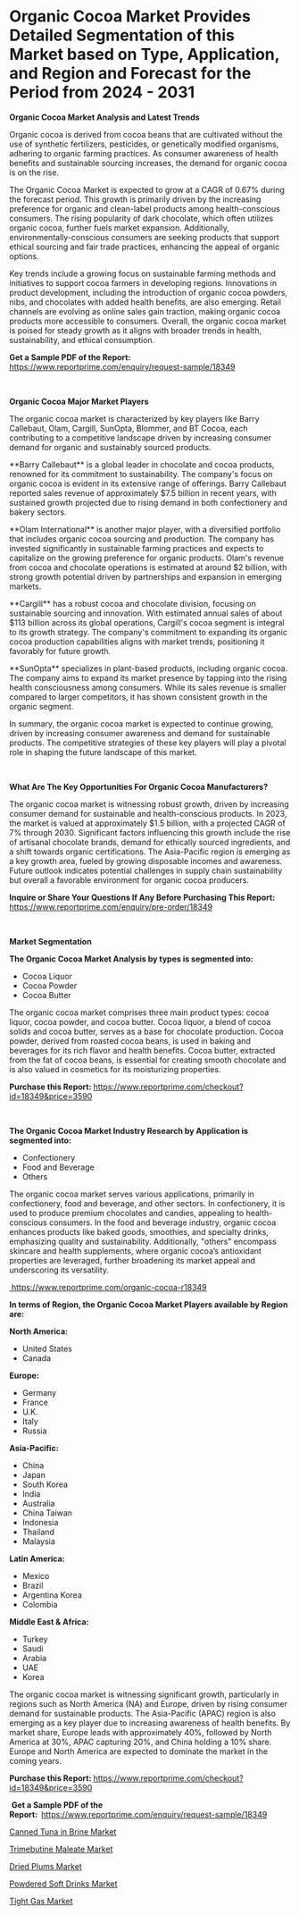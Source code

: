 <p><h1>Organic Cocoa Market Provides Detailed Segmentation of this Market based on Type, Application, and Region and Forecast for the Period from 2024 - 2031</h1></p><p><strong>Organic Cocoa Market Analysis and Latest Trends</strong></p>
<p><p>Organic cocoa is derived from cocoa beans that are cultivated without the use of synthetic fertilizers, pesticides, or genetically modified organisms, adhering to organic farming practices. As consumer awareness of health benefits and sustainable sourcing increases, the demand for organic cocoa is on the rise. </p><p>The Organic Cocoa Market is expected to grow at a CAGR of 0.67% during the forecast period. This growth is primarily driven by the increasing preference for organic and clean-label products among health-conscious consumers. The rising popularity of dark chocolate, which often utilizes organic cocoa, further fuels market expansion. Additionally, environmentally-conscious consumers are seeking products that support ethical sourcing and fair trade practices, enhancing the appeal of organic options.</p><p>Key trends include a growing focus on sustainable farming methods and initiatives to support cocoa farmers in developing regions. Innovations in product development, including the introduction of organic cocoa powders, nibs, and chocolates with added health benefits, are also emerging. Retail channels are evolving as online sales gain traction, making organic cocoa products more accessible to consumers. Overall, the organic cocoa market is poised for steady growth as it aligns with broader trends in health, sustainability, and ethical consumption.</p></p>
<p><strong>Get a Sample PDF of the Report:&nbsp;</strong> <a href="https://www.reportprime.com/enquiry/request-sample/18349?utm_campaign=5&utm_medium=2&utm_source=Github&utm_content=ia&utm_term=21112024&utm_id=organic-cocoa">https://www.reportprime.com/enquiry/request-sample/18349</a></p>
<p>&nbsp;</p>
<p><strong>Organic Cocoa Major Market Players</strong></p>
<p><p>The organic cocoa market is characterized by key players like Barry Callebaut, Olam, Cargill, SunOpta, Blommer, and BT Cocoa, each contributing to a competitive landscape driven by increasing consumer demand for organic and sustainably sourced products.</p><p>**Barry Callebaut** is a global leader in chocolate and cocoa products, renowned for its commitment to sustainability. The company's focus on organic cocoa is evident in its extensive range of offerings. Barry Callebaut reported sales revenue of approximately $7.5 billion in recent years, with sustained growth projected due to rising demand in both confectionery and bakery sectors.</p><p>**Olam International** is another major player, with a diversified portfolio that includes organic cocoa sourcing and production. The company has invested significantly in sustainable farming practices and expects to capitalize on the growing preference for organic products. Olam's revenue from cocoa and chocolate operations is estimated at around $2 billion, with strong growth potential driven by partnerships and expansion in emerging markets.</p><p>**Cargill** has a robust cocoa and chocolate division, focusing on sustainable sourcing and innovation. With estimated annual sales of about $113 billion across its global operations, Cargill's cocoa segment is integral to its growth strategy. The company's commitment to expanding its organic cocoa production capabilities aligns with market trends, positioning it favorably for future growth.</p><p>**SunOpta** specializes in plant-based products, including organic cocoa. The company aims to expand its market presence by tapping into the rising health consciousness among consumers. While its sales revenue is smaller compared to larger competitors, it has shown consistent growth in the organic segment.</p><p>In summary, the organic cocoa market is expected to continue growing, driven by increasing consumer awareness and demand for sustainable products. The competitive strategies of these key players will play a pivotal role in shaping the future landscape of this market.</p></p>
<p>&nbsp;</p>
<p><strong>What Are The Key Opportunities For Organic Cocoa Manufacturers?</strong></p>
<p><p>The organic cocoa market is witnessing robust growth, driven by increasing consumer demand for sustainable and health-conscious products. In 2023, the market is valued at approximately $1.5 billion, with a projected CAGR of 7% through 2030. Significant factors influencing this growth include the rise of artisanal chocolate brands, demand for ethically sourced ingredients, and a shift towards organic certifications. The Asia-Pacific region is emerging as a key growth area, fueled by growing disposable incomes and awareness. Future outlook indicates potential challenges in supply chain sustainability but overall a favorable environment for organic cocoa producers.</p></p>
<p><strong>Inquire or Share Your Questions If Any Before Purchasing This Report:</strong> <a href="https://www.reportprime.com/enquiry/pre-order/18349?utm_campaign=5&utm_medium=2&utm_source=Github&utm_content=ia&utm_term=21112024&utm_id=organic-cocoa">https://www.reportprime.com/enquiry/pre-order/18349</a></p>
<p>&nbsp;</p>
<p><strong>Market Segmentation</strong></p>
<p><strong>The Organic Cocoa Market Analysis by types is segmented into:</strong></p>
<p><ul><li>Cocoa Liquor</li><li>Cocoa Powder</li><li>Cocoa Butter</li></ul></p>
<p><p>The organic cocoa market comprises three main product types: cocoa liquor, cocoa powder, and cocoa butter. Cocoa liquor, a blend of cocoa solids and cocoa butter, serves as a base for chocolate production. Cocoa powder, derived from roasted cocoa beans, is used in baking and beverages for its rich flavor and health benefits. Cocoa butter, extracted from the fat of cocoa beans, is essential for creating smooth chocolate and is also valued in cosmetics for its moisturizing properties.</p></p>
<p><strong>Purchase this Report:&nbsp;</strong><a href="https://www.reportprime.com/checkout?id=18349&price=3590&utm_campaign=5&utm_medium=2&utm_source=Github&utm_content=ia&utm_term=21112024&utm_id=organic-cocoa">https://www.reportprime.com/checkout?id=18349&price=3590</a></p>
<p>&nbsp;</p>
<p><strong>The Organic Cocoa Market Industry Research by Application is segmented into:</strong></p>
<p><ul><li>Confectionery</li><li>Food and Beverage</li><li>Others</li></ul></p>
<p><p>The organic cocoa market serves various applications, primarily in confectionery, food and beverage, and other sectors. In confectionery, it is used to produce premium chocolates and candies, appealing to health-conscious consumers. In the food and beverage industry, organic cocoa enhances products like baked goods, smoothies, and specialty drinks, emphasizing quality and sustainability. Additionally, "others" encompass skincare and health supplements, where organic cocoa’s antioxidant properties are leveraged, further broadening its market appeal and underscoring its versatility.</p></p>
<p><a href="https://www.reportprime.com/organic-cocoa-r18349?utm_campaign=5&utm_medium=2&utm_source=Github&utm_content=ia&utm_term=21112024&utm_id=organic-cocoa">&nbsp;https://www.reportprime.com/organic-cocoa-r18349</a></p>
<p><strong>In terms of Region, the Organic Cocoa Market Players available by Region are:</strong></p>
<p>
    <p> <strong> North America: </strong>
        <ul>
            <li>United States</li>
            <li>Canada</li>
        </ul>
        </p> 
    <p> <strong> Europe: </strong>
        <ul>
            <li>Germany</li>
            <li>France</li>
            <li>U.K.</li>
            <li>Italy</li>
            <li>Russia</li>
        </ul>
        </p> 
    <p> <strong> Asia-Pacific: </strong>
        <ul>
            <li>China</li>
            <li>Japan</li>
            <li>South Korea</li>
            <li>India</li>
            <li>Australia</li>
            <li>China Taiwan</li>
            <li>Indonesia</li>
            <li>Thailand</li>
            <li>Malaysia</li>
        </ul>
        </p> 
    <p> <strong> Latin America: </strong>
        <ul>
            <li>Mexico</li>
            <li>Brazil</li>
            <li>Argentina Korea</li>
            <li>Colombia</li>
        </ul>
        </p> 
    <p> <strong> Middle East & Africa: </strong>
        <ul>
            <li>Turkey</li>
            <li>Saudi</li>
            <li>Arabia</li>
            <li>UAE</li>
            <li>Korea</li>
        </ul>
    </p>
    </p>
<p><p>The organic cocoa market is witnessing significant growth, particularly in regions such as North America (NA) and Europe, driven by rising consumer demand for sustainable products. The Asia-Pacific (APAC) region is also emerging as a key player due to increasing awareness of health benefits. By market share, Europe leads with approximately 40%, followed by North America at 30%, APAC capturing 20%, and China holding a 10% share. Europe and North America are expected to dominate the market in the coming years.</p></p>
<p><strong>Purchase this Report: </strong><a href="https://www.reportprime.com/checkout?id=18349&price=3590&utm_campaign=5&utm_medium=2&utm_source=Github&utm_content=ia&utm_term=21112024&utm_id=organic-cocoa">https://www.reportprime.com/checkout?id=18349&price=3590</a></p>
<p>&nbsp;<strong>Get a Sample PDF of the Report:&nbsp;&nbsp;</strong><a href="https://www.reportprime.com/enquiry/request-sample/18349?utm_campaign=5&utm_medium=2&utm_source=Github&utm_content=ia&utm_term=21112024&utm_id=organic-cocoa">https://www.reportprime.com/enquiry/request-sample/18349</a></p>
<p><strong></strong></p>
<p><p><a href="https://github.com/lylyparadise/Market-Research-Report-List-5/blob/main/canned-tuna-in-brine-market.md?utm_campaign=5&utm_medium=2&utm_source=Github&utm_content=ia&utm_term=21112024&utm_id=organic-cocoa">Canned Tuna in Brine Market</a></p><p><a href="https://issuu.com/reportprime-2/docs/trimebutine-maleate-market-size-203_980987bd22b9d4?utm_campaign=5&utm_medium=2&utm_source=Github&utm_content=ia&utm_term=21112024&utm_id=organic-cocoa">Trimebutine Maleate Market</a></p><p><a href="https://github.com/GroverBarry/Market-Research-Report-List-7/blob/main/dried-plums-market.md?utm_campaign=5&utm_medium=2&utm_source=Github&utm_content=ia&utm_term=21112024&utm_id=organic-cocoa">Dried Plums Market</a></p><p><a href="https://www.linkedin.com/pulse/forecast-powdered-soft-drinks-market-from-2024-2031-rapid-lkd0e?utm_campaign=5&utm_medium=2&utm_source=Github&utm_content=ia&utm_term=21112024&utm_id=organic-cocoa">Powdered Soft Drinks Market</a></p><p><a href="https://www.linkedin.com/pulse/tight-gas-market-evolution-future-outlook-forecasting-industry-ocpte?utm_campaign=5&utm_medium=2&utm_source=Github&utm_content=ia&utm_term=21112024&utm_id=organic-cocoa">Tight Gas Market</a></p></p>